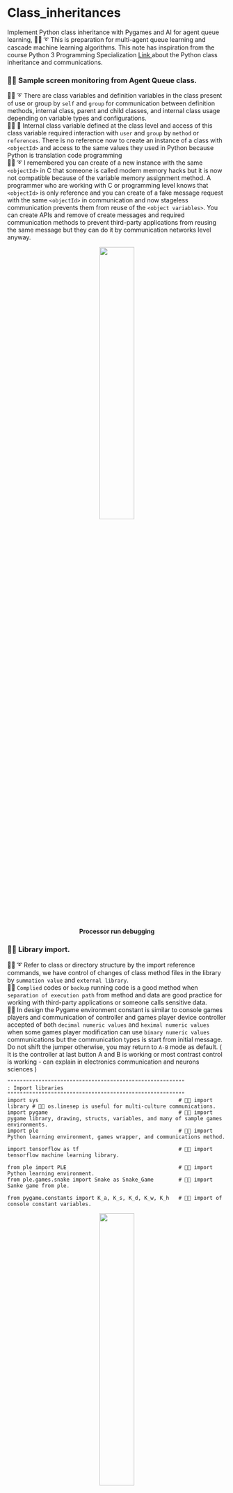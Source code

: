 # Class_inheritances
Implement Python class inheritance with Pygames and AI for agent queue learning, 🐑💬 ➰ This is preparation for multi-agent queue learning and cascade machine learning algorithms. This note has inspiration from the course Python 3 Programming Specialization [ Link ]( https://coursera.org/share/ba047d1c5738f9bba3b08a5ac883569d ) about the Python class inheritance and communications.

### 🧸💬 Sample screen monitoring from Agent Queue class.

🐑💬 ➰ There are class variables and definition variables in the class present of use or group by ```self``` and ```group``` for communication between definition methods, internal class, parent and child classes, and internal class usage depending on variable types and configurations. </br>
👧💬 🎈 Internal class variable defined at the class level and access of this class variable required interaction with ```user``` and ```group``` by ```method``` or ```references```. There is no reference now to create an instance of a class with ```<objectId>``` and access to the same values they used in Python because Python is translation code programming </br>
🐑💬 ➰ I remembered you can create of a new instance with the same ```<objectId>``` in C that someone is called modern memory hacks but it is now not compatible because of the variable memory assignment method. A programmer who are working with C or programming level knows that ```<objectId>``` is only reference and you can create of a fake message request with the same ```<objectId>``` in communication and now stageless communication prevents them from reuse of the ```<object variables>```. You can create APIs and remove of create messages and required communication methods to prevent third-party applications from reusing the same message but they can do it by communication networks level anyway. </br>

<p align="center" width="100%">
    <img width="40%" src="https://github.com/jkaewprateep/Class_inheritances/blob/main/player_location.png"> </br>
    <b> Processor run debugging </b>
</p>

### 🧸💬 Library import.

🐑💬 ➰ Refer to class or directory structure by the import reference commands, we have control of changes of class method files in the library by ```summation value``` and ```external library```. </br>
🦭💬 ```Complied``` codes or ```backup``` running code is a good method when ```separation of execution path``` from method and data are good practice for working with third-party applications or someone calls sensitive data. </br>
🐐💬 In design the Pygame environment constant is similar to console games players and communication of controller and games player device controller accepted of both ```decimal numeric values``` and ```heximal numeric values``` when some games player modification can use ```binary numeric values``` communications but the communication types is start from initial message. Do not shift the jumper otherwise, you may return to ```A-B``` mode as default. ( It is the controller at last button A and B is working or most contrast control is working - can explain in electronics communication and neurons sciences ) </br>

```
"""""""""""""""""""""""""""""""""""""""""""""""""""""""""
: Import libraries
"""""""""""""""""""""""""""""""""""""""""""""""""""""""""
import sys                                             # 🧸💬 import library # 🧸💬 os.linesep is useful for multi-culture communications.
import pygame                                          # 🧸💬 import pygame library, drawing, structs, variables, and many of sample games environments.
import ple                                             # 🧸💬 import Python learning environment, games wrapper, and communications method.

import tensorflow as tf                                # 🧸💬 import tensorflow machine learning library.

from ple import PLE                                    # 🧸💬 import Python learning environment.
from ple.games.snake import Snake as Snake_Game        # 🧸💬 import Sanke game from ple.

from pygame.constants import K_a, K_s, K_d, K_w, K_h   # 🧸💬 import of console constant variables.
```

<p align="center" width="100%">
    <img width="40%" src="https://github.com/jkaewprateep/Class_inheritances/blob/main/pulse%20code%20modulation.png"> </br>
    <b> Pluse codes modulation </b>
</p>

👧💬 🎈 ```Pluse code modulation``` or ```time-shifted channel``` was developed by Nintendo and distributed during our youth time, long years after supporting of the government they launched the games players ```Nintendo PlayStation``` . </br>
🐑💬 ➰ This may be the event called ```time capsules ``` because of the ability to recover communication messages and transfer rates vary by device negotiation compatibilities. In the ```time capsules``` can store validation matrixes and summary values of the designed communication channel's message you can categorize and summarize computer players for their actions responses and feedback as in console games players save CPU time process when the console box use compatibilities specification for decrypted communication message and response. Of course, random variances create a of variety actions and possibilities by the actions played. </br>

### 🧸💬 Global project variables.

🧸💬 We like to create constructs to manage variables and transform value, looking into micro-controller devices and PLC application programming we would like to define the response variables and interfaces before constructing a method for communication because of the same behavior inherited from Nintendo. </br>
🐑💬 ➰ The number of frames is only a number it does not require a large value since the communication is still online and happens. </br>

```
"""""""""""""""""""""""""""""""""""""""""""""""""""""""""
: Variables
"""""""""""""""""""""""""""""""""""""""""""""""""""""""""
actions = { "none_1": K_h, "left_1": K_a, "down_1": K_s, "right1": K_d, "up___1": K_w }
nb_frames = 100000000000
```

### 🧸💬 Create a learning environment.

🐨🎁🎵🎶 In a learning environment is an application with the construct of possible variables they are setup sample the Half-life games for modern environment simulation games and modification games are defined construct variables from the learning environment application games. They are also called ```learning environments``` . 👤🗯️ ```ไปเรียนแม่‼️```

```
"""""""""""""""""""""""""""""""""""""""""""""""""""""""""
: Environment
"""""""""""""""""""""""""""""""""""""""""""""""""""""""""
game_console = Snake_Game(width=512, height=512, init_length=3);            # 🧸💬 Create instance of class environment with initial values.
p = PLE(game_console, fps=30, display_screen=True, reward_values={})        # 🧸💬 Reflecter, there are many type of reflectors including
                                                                            # 🧸💬 screen environment, matrix environment, linear and
                                                                            # 🧸💬 logarithms and printter communications.
p.init()                                                                    # 🧸💬 Initialize

obs = p.getScreenRGB()                                                      # 🧸💬 Sample of screen arrays return value collection.
```

### 🧸💬 Snake player class implementation

🐐💬 First we need to know the favorites expectation method ```___init___``` and ```___call___``` we defined ```___init___``` for initialize class variables and setup class running environment when creating the class and initial. In some programs, you can create a Python class without initial as you ```copy``` . </br>
💃( 👩‍🏫 )💬 Some applications ```seeker``` find the ```invoker``` step to by pass for application validation, the ```__call___``` definition function and ```___init___``` definition function is created into difference place and working continuously as a sequence. Once a ```seeker``` can access the class method initialization and guess of the ```next method in rows``` and ```multiplication variables``` but they cannot skip of the ```___call___``` definition method without modify the games function. </br>
🐐💬 I can randomly place the same variable name somewhere and forget, the ```seeker``` can invoke of the target function by the ```function invoker``` but they cannot modify the values since they are the same variable names. </br>
👧💬 🎈 The games cheaters do not have class they do not know how to types ```self``` 💃( 👩‍🏫 )💬 🛍️👠💄 . </br>

<p align="center" width="100%">
    <img width="40%" src="https://github.com/jkaewprateep/Class_inheritances/blob/main/asian-nerd-girl.jpg"> </br>
    <b> Picture from the Internet </b>
</p>

```
"""""""""""""""""""""""""""""""""""""""""""""""""""""""""
: Class / Functions
"""""""""""""""""""""""""""""""""""""""""""""""""""""""""
class Snake():                                               # 🧸💬 Create class construction

    def __init__ ( self, name ):                             # 🧸💬 Class initialization function definition
        self.name = name;                                    # 🧸💬 Class variables definition
        self.snake_head_x = None;                            # 🧸💬 Class variables definition
        self.snake_head_y = None;                            # 🧸💬 Class variables definition
        self.food_x = None;                                  # 🧸💬 Class variables definition
        self.food_y = None;                                  # 🧸💬 Class variables definition
        self.snake_body = [];                                # 🧸💬 Class variables definition
        self.snake_body_pos = [];                            # 🧸💬 Class variables definition

        ###
        self.dist_x = None;                                  # 🧸💬 Class variables definition
        self.dist_y = None;                                  # 🧸💬 Class variables definition
        self.previous_dist_x = None;                         # 🧸💬 Class variables definition
        self.previous_dist_y = None;                         # 🧸💬 Class variables definition
        
        return
    
    def __call__( self ):                                    # 🧸💬 Expectation class definition function invoke every time call action
        self.read_gamestate();                               # 🧸💬 Call update variables method
        
        return
    
    def read_gamestate( self ):                              # 🧸💬 Update variables method
        gamestate = p.getGameState( );                       # 🧸💬 Read console or environment variable output
        
        self.snake_head_x = gamestate["snake_head_x"];       # 🧸💬 Saved target variable status
        self.snake_head_y = gamestate["snake_head_y"];       # 🧸💬 Saved target variable status
        self.food_x = gamestate["food_x"];                   # 🧸💬 Saved target variable status
        self.food_y = gamestate["food_y"];                   # 🧸💬 Saved target variable status
        self.snake_body = gamestate["snake_body"];           # 🧸💬 Saved target variable status
        self.snake_body_pos = gamestate["snake_body_pos"];   # 🧸💬 Saved target variable status
        
        self.previous_dist_x = self.dist_x;                  # 🧸💬 Saved target variable status
        self.previous_dist_y = self.dist_y;                  # 🧸💬 Saved target variable status
        self.dist_x = self.snake_head_x - self.food_x;       # 🧸💬 Saved target variable status
        self.dist_y = self.snake_head_y - self.food_y;       # 🧸💬 Saved target variable status
        
        ###
        if not self.previous_dist_x :                        # 🧸💬 Error preventing stage
            self.previous_dist_x = 0;                        # 🧸💬 Error preventing stage
        if not self.dist_x :                                 # 🧸💬 Error preventing stage
            self.dist_x = 0;                                 # 🧸💬 Error preventing stage
        if not self.previous_dist_y :                        # 🧸💬 Error preventing stage
            self.previous_dist_y = 0;                        # 🧸💬 Error preventing stage
        if not self.dist_y :                                 # 🧸💬 Error preventing stage
            self.dist_y = 0;                                 # 🧸💬 Error preventing stage

        return
        
    def get_head_x( self ):                                  # 🧸💬 get_head_x function definition
        
        return self.snake_head_x;                            # 🧸💬 return self.snake_head_x
        
    def get_head_y( self ):                                  # 🧸💬 get_head_y function definition
        
        return self.snake_head_y;                            # 🧸💬 return self.snake_head_y
        
    def get_food_x( self ):                                  # 🧸💬 get_food_x function definition
    
        return self.food_x;                                  # 🧸💬 return self.food_x
        
    def get_food_y( self ):                                  # 🧸💬 get_food_y function definition
    
        return self.food_y;                                  # 🧸💬 return self.food_y
        
    def get_distance_x( self ):                              # 🧸💬 get_distance_x function definition
    
        return self.dist_x;                                  # 🧸💬 return self.dist_x
        
    def get_distance_y( self ):                              # 🧸💬 get_distance_y function definition
    
        return self.dist_y;                                  # 🧸💬 return self.dist_y
        
    def get_snakebody( self ):                               # 🧸💬 get_snakebody function definition
    
        return self.snake_body;                              # 🧸💬 return self.snake_body
        
    def get_snakebody_pos( self ):                           # 🧸💬 get_snakebody_pos function definition
    
        return self.snake_body_pos;                          # 🧸💬 return self.snake_body_pos
        
        
    def get_possibleactions( self ):                         # 🧸💬 get_possibleactions function definition

            
        # ...
    
        return K_h;                                          # 🧸💬 Implementation of prediction function return
                                                             # possible action and mapped constant value.
```

### 🧸💬 Agent Queue class implementation

🐨🎁🎵🎶 In ```Agent Queue``` implementation we prepared for cascade machine learning with multi-agents action classification, or known as ```parallel process``` or ```distribution processing units``` . </br> 

<p align="center" width="100%">
    <img width="40%" src="https://github.com/jkaewprateep/Class_inheritances/blob/main/multi-process.png"> </br>
    <b> Multi-processes and TF-Agents </b>
</p>

```
class AgentQueue():                                          # 🧸💬 Agent Queue class constructor

    def __init__ ( self, name ):                             # 🧸💬 Initialization method with name input parameter
        self.name = name;                                    # 🧸💬 Class variable define
        self.reward = 0;                                     # 🧸💬 Class variable define
        self.step = 0;                                       # 🧸💬 Class variable define
        
        ###
        self.new_Snake = Snake( "Snake_01" );                # 🧸💬 Create instance class object with reference
                                                             # class objectId reference is in class and calling the
                                                             # class __name__ is return name or custom message.
        return
    
    def next_step( self, action ):                           # 🧸💬 next_step action with action input parameter
        self.reward = p.act( action )                        # 🧸💬 Class variable assignment from action return
                                                             # 🧸💬 Good for reinforcement machine learning.
        self.step = self.step + 1;                           # 🧸💬 Additional step variable.
    
        return
        
    def game_over( self ):                                   # 🧸💬 Reset game environment variable
        self.reward = 0;                                     # 🧸💬 Reset game environment variable
        self.step = 0;                                       # 🧸💬 Reset game environment variable
    
        return
        
    def read_gamestate( self ):                              # 🧸💬 Define read game state or can blocked reference

        distance_x = self.new_Snake.get_distance_x();        # 🧸💬 Call internal class object function return
        distance_y = self.new_Snake.get_distance_y();        # 🧸💬 Call internal class object function return
        
        print( f"distance x: { distance_x } distance y: { distance_y }" );    # 🧸💬 Console display

        return
```

### 🧸💬 Running tasks iterations.

🦭💬 In applications working with ```communication methods``` from ```defined definition solution``` build and pre-trained, there are run timeout as call external method function and ```no response condition``` . </br>
🐑💬 ➰ Study can create of the exception flow or learning application from the environment working patterns to create of defined applications with various purposes. </br>

<p align="center" width="100%">
    <img width="40%" src="https://github.com/jkaewprateep/Class_inheritances/blob/main/FlappyBird_small.gif"> </br>
    <b> Flappy birds with accerelation variables </b>
</p>

```
"""""""""""""""""""""""""""""""""""""""""""""""""""""""""
: Tasks
"""""""""""""""""""""""""""""""""""""""""""""""""""""""""
new_snake = AgentQueue( "Snake_01" );

for i in range(nb_frames):

    if p.game_over():
        p.init();
        p.reset_game();
        new_snake.game_over();

    input("...")

    possible_actions = new_snake.new_Snake.get_possibleactions();
    
    print( [ x for (x, y) in list(actions.items()) if y == possible_actions ] )
    new_snake.next_step( possible_actions ); 
```
